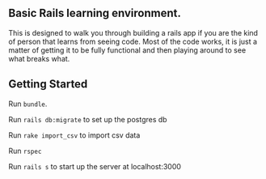 ## Basic Rails learning environment.

This is designed to walk you through building a rails app if you are the kind of person that learns from seeing code. Most of the code works, it is just a matter of getting it to be fully functional and then playing around to see what breaks what.

## Getting Started

Run `bundle`.

Run `rails db:migrate` to set up the postgres db

Run `rake import_csv` to import csv data

Run `rspec`

Run `rails s` to start up the server at localhost:3000
